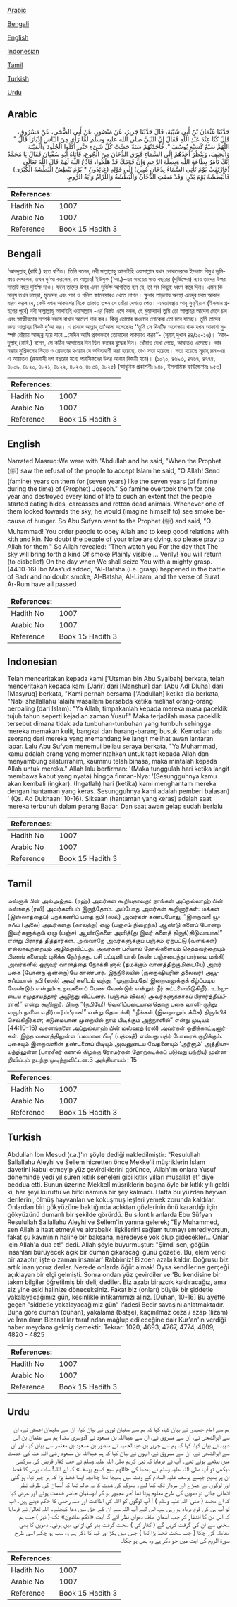 [Arabic](#arabic)

[Bengali](#bengali)

[English](#english)

[Indonesian](#indonesian)

[Tamil](#tamil)

[Turkish](#turkish)

[Urdu](#urdu)

## Arabic


<div dir="rtl" lang="ar" style={{fontSize:'larger',backgroundColor:'#f8f9fa',padding:20}}>
حَدَّثَنَا عُثْمَانُ بْنُ أَبِي شَيْبَةَ، قَالَ حَدَّثَنَا جَرِيرٌ، عَنْ مَنْصُورٍ، عَنْ أَبِي الضُّحَى، عَنْ مَسْرُوقٍ، قَالَ كُنَّا عِنْدَ عَبْدِ اللَّهِ فَقَالَ إِنَّ النَّبِيَّ صلى الله عليه وسلم لَمَّا رَأَى مِنَ النَّاسِ إِدْبَارًا قَالَ ‏"‏ اللَّهُمَّ سَبْعٌ كَسَبْعِ يُوسُفَ ‏"‏‏.‏ فَأَخَذَتْهُمْ سَنَةٌ حَصَّتْ كُلَّ شَىْءٍ حَتَّى أَكَلُوا الْجُلُودَ وَالْمَيْتَةَ وَالْجِيَفَ، وَيَنْظُرَ أَحَدُهُمْ إِلَى السَّمَاءِ فَيَرَى الدُّخَانَ مِنَ الْجُوعِ، فَأَتَاهُ أَبُو سُفْيَانَ فَقَالَ يَا مُحَمَّدُ إِنَّكَ تَأْمُرُ بِطَاعَةِ اللَّهِ وَبِصِلَةِ الرَّحِمِ وَإِنَّ قَوْمَكَ قَدْ هَلَكُوا، فَادْعُ اللَّهَ لَهُمْ قَالَ اللَّهُ تَعَالَى ‏(‏فَارْتَقِبْ يَوْمَ تَأْتِي السَّمَاءُ بِدُخَانٍ مُبِينٍ‏)‏ إِلَى قَوْلِهِ ‏(‏عَائِدُونَ * يَوْمَ نَبْطِشُ الْبَطْشَةَ الْكُبْرَى‏)‏ فَالْبَطْشَةُ يَوْمَ بَدْرٍ، وَقَدْ مَضَتِ الدُّخَانُ وَالْبَطْشَةُ وَاللِّزَامُ وَآيَةُ الرُّومِ‏.‏
</div>
<div style={{backgroundColor:'#f8f9fa',padding:20, marginBottom: 10}}><table> <thead> <tr> <th>References:</th> <th></th> </tr> </thead> <tbody><tr><td>Hadith No</td><td>1007</td></tr><tr><td>Arabic No</td><td>1007</td></tr><tr><td>Reference</td><td>Book 15 Hadith 3</td></tr></tbody></table></div>

## Bengali


<div dir="ltr" lang="bn" style={{fontSize:'larger',backgroundColor:'#f8f9fa',padding:20}}>
‘আবদুল্লাহ্ (রাযি.) হতে বর্ণিত। তিনি বলেন, নবী সাল্লাল্লাহু আলাইহি ওয়াসাল্লাম যখন লোকদেরকে ইসলাম বিমুখ ভূমিকায় দেখলেন, তখন দু‘আ করলেন, হে আল্লাহ্! ইউসুফ (‘আ.)-এর সময়ের সাত বছরের (দুর্ভিক্ষের) ন্যায় তাদের উপর সাতটি বছর দুর্ভিক্ষ দাও। ফলে তাদের উপর এমন দুর্ভিক্ষ আপতিত হল যে, তা সব কিছুই ধ্বংস করে দিল। এমন কি মানুষ তখন চামড়া, মৃতদেহ এবং পচা ও গলিত জানোয়ারও খেতে লাগল। ক্ষুধার তাড়নায় অবস্থা এতদূর চরম আকার ধারণ করল যে, কেউ যখন আকাশের দিকে তাকাত তখন সে ধোঁয়া দেখতে পেত। এমতাবস্থায় আবূ সুফ্ইয়ান (ইসলাম গ্রহণের পূর্বে) নবী সাল্লাল্লাহু আলাইহি ওয়াসাল্লাম -এর নিকট এসে বলল, হে মুহাম্মাদ! তুমি তো আল্লাহর আদেশ মেনে চল এবং আত্মীয়তার সম্পর্ক বজায় রাখার আদেশ দান কর। কিন্তু তোমার কওমের লোকেরা তো মরে যাচ্ছে। তুমি তাদের জন্য আল্লাহর নিকট দু‘আ কর। এ প্রসঙ্গে আল্লাহ্ তা‘আলা বলেছেনঃ ‘‘তুমি সে দিনটির অপেক্ষায় থাক যখন আকাশ সুস্পষ্ট ধোঁয়ায় আচ্ছন্ন হয়ে যাবে...সেদিন আমি প্রবলভাবে তোমাদের পাকড়াও করব’’- (সূরাহ্ দুখান ৪৪/১০-১৬)। ‘আবদুল্লাহ্ (রাযি.) বলেন, সে কঠিন আঘাতের দিন ছিল বদরের যুদ্ধের দিন। ধোঁয়াও দেখা গেছে, আঘাতও এসেছে। আর মক্কার মুশ্রিকদের নিহত ও গ্রেফতার হওয়ার যে ভবিষ্যদ্বাণী করা হয়েছে, তাও সত্য হয়েছে। সত্য হয়েছে সূরাহ্ রূম-এর এ আয়াতও (রুমবাসী দশ বছরের মধ্যে পারসিকদের উপর আবার বিজয়ী হবে)। (১০২০, ৪৬৯৩, ৪৭৬৭, ৪৭৭৪, ৪৮০৯, ৪৮২০, ৪৮২১, ৪৮২২, ৪৮২৩, ৪৮৩৪, ৪৮২৫) (আধুনিক প্রকাশনীঃ ৯৪৮, ইসলামিক ফাউন্ডেশনঃ ৯৫৩)
</div>
<div style={{backgroundColor:'#f8f9fa',padding:20, marginBottom: 10}}><table> <thead> <tr> <th>References:</th> <th></th> </tr> </thead> <tbody><tr><td>Hadith No</td><td>1007</td></tr><tr><td>Arabic No</td><td>1007</td></tr><tr><td>Reference</td><td>Book 15 Hadith 3</td></tr></tbody></table></div>

## English


<div dir="ltr" lang="en" style={{fontSize:'larger',backgroundColor:'#f8f9fa',padding:20}}>
Narrated Masruq:We were with 'Abdullah and he said, "When the Prophet (ﷺ) saw the refusal of the people to accept Islam he said, "O Allah! Send (famine) years on them for (seven years) like the seven years (of famine during the time) of (Prophet) Joseph." So famine overtook them for one year and destroyed every kind of life to such an extent that the people started eating hides, carcasses and rotten dead animals. Whenever one of them looked towards the sky, he would (imagine himself to) see smoke because of hunger. So Abu Sufyan went to the Prophet (ﷺ) and said, "O Muhammad! You order people to obey Allah and to keep good relations with kith and kin. No doubt the people of your tribe are dying, so please pray to Allah for them." So Allah revealed: "Then watch you For the day that The sky will bring forth a kind Of smoke Plainly visible ... Verily! You will return (to disbelief) On the day when We shall seize You with a mighty grasp. (44.10-16) Ibn Mas'ud added, "Al-Batsha (i.e. grasp) happened in the battle of Badr and no doubt smoke, Al-Batsha, Al-Lizam, and the verse of Surat Ar-Rum have all passed
</div>
<div style={{backgroundColor:'#f8f9fa',padding:20, marginBottom: 10}}><table> <thead> <tr> <th>References:</th> <th></th> </tr> </thead> <tbody><tr><td>Hadith No</td><td>1007</td></tr><tr><td>Arabic No</td><td>1007</td></tr><tr><td>Reference</td><td>Book 15 Hadith 3</td></tr></tbody></table></div>

## Indonesian


<div dir="ltr" lang="id" style={{fontSize:'larger',backgroundColor:'#f8f9fa',padding:20}}>
Telah menceritakan kepada kami ['Utsman bin Abu Syaibah] berkata, telah menceritakan kepada kami [Jarir] dari [Manshur] dari [Abu Adl Dluha] dari [Masyruq] berkata, "Kami pernah bersama ['Abdullah] ketika dia berkata, "Nabi shallallahu 'alaihi wasallam bersabda ketika melihat orang-orang berpaling (dari Islam): "Ya Allah, timpakanlah kepada mereka masa paceklik tujuh tahun seperti kejadian zaman Yusuf." Maka terjadilah masa paceklik tersebut dimana tidak ada tunbuhan-tunbuhan yang tumbuh sehingga mereka memakan kulit, bangkai dan barang-barang busuk. Kemudian ada seorang dari mereka yang memandang ke langit melihat awan lantaran lapar. Lalu Abu Sufyan menemui beliau seraya berkata, "Ya Muhammad, kamu adalah orang yang memerintahkan untuk taat kepada Allah dan menyambung silaturrahim, kaummu telah binasa, maka mintalah kepada Allah untuk mereka." Allah lalu berfirman: '(Maka tunggulah hari ketika langit membawa kabut yang nyata) hingga firman-Nya: '(Sesungguhnya kamu akan kembali (ingkar). (Ingatlah) hari (ketika) kami menghantam mereka dengan hantaman yang keras. Sesungguhnya kami adalah pemberi balasan) ' (Qs. Ad Dukhaan: 10-16). Siksaan (hantaman yang keras) adalah saat mereka terbunuh dalam perang Badar. Dan saat awan gelap sudah berlalu
</div>
<div style={{backgroundColor:'#f8f9fa',padding:20, marginBottom: 10}}><table> <thead> <tr> <th>References:</th> <th></th> </tr> </thead> <tbody><tr><td>Hadith No</td><td>1007</td></tr><tr><td>Arabic No</td><td>1007</td></tr><tr><td>Reference</td><td>Book 15 Hadith 3</td></tr></tbody></table></div>

## Tamil


<div dir="ltr" lang="ta" style={{fontSize:'larger',backgroundColor:'#f8f9fa',padding:20}}>
மஸ்ரூக் பின் அல்அஜ்தஉ (ரஹ்) அவர்கள் கூறியதாவது: நாங்கள் அப்துல்லாஹ் பின் மஸ்ஊத் (ரலி) அவர்களிடம் இருந்தோம். அப்போது அவர்கள் கூறினார்கள்: மக்கள் (இஸ்லாத்தைப்) புறக்கணிப் பதை நபி (ஸல்) அவர்கள் கண்டபோது, “இறைவா! யூசுஃப் (அலை) அவர்களது (காலத்து) ஏழு (பஞ்சம் நிறைந்த) ஆண்டு களைப் போன்று இவர்களுக்கும் ஏழு (பஞ்ச) ஆண்டுகளை அளித்(து இவர் களைத் திருத்)திடுவாயாக!” என்று பிரார்த் தித்தார்கள். அவ்வாறே அவர்களுக்குப் பஞ்சம் ஏற்பட்டு (வளங்கள்) எல்லாவற்றையும் அழித்துவிட்டது. அவர்கள் பசியால் தோல்களையும் செத்தவற்றையும் பிணங் களையும் புசிக்க நேர்ந்தது. பசி பட்டினி யால் (கண் பஞ்சடைந்து பார்வை மங்கி) அவர்களில் ஒருவர் வானத்தை நோக்கி னால் (தமக்கும் வானத்திற்குமிடையே) அவர் புகை (போன்ற ஒன்றை)யே காண்பார். இந்நிலையில் (குறைஷியரின் தலைவர்) அபூசுஃப்யான் நபி (ஸல்) அவர்களிடம் வந்து, “முஹம்மதே! இறைவனுக்குக் கீழ்ப்படிய வேண்டும் என்றும் உறவுகளைப் பேண வேண்டும் என்றும் நீர் கட்டளையிடுகிறீர். உம்முடைய சமுதாயத்தார் அழிந்து விட்டனர். (பஞ்சம் விலக) அவர்களுக்காகப் பிரார்த்திப்பீராக!” என்று கூறினார். பிறகு “(நபியே!) வெளிப்படையானதொரு புகை வானி-ருந்து வரும் நாளை எதிர்பார்ப்பீராக!” என்று தொடங்கி, “நீங்கள் (இறைமறுப்புக்கே) திரும்பிச் செல்கிறீர்கள்; கடுமையான முறையில் நாம் பிடிக்கும் அந்நாளில்” என்று முடியும் (44:10-16) வசனங்களை அப்துல்லாஹ் பின் மஸ்ஊத் (ரலி) அவர்கள் ஓதிக்காட்டினார்கள். இந்த வசனத்திலுள்ள ‘பலமான பிடி’ (பத்ஷத்) என்பது பத்ர் போரைக் குறிக்கும். புகையும் இறைவனின் தண்டனைப் பிடியும் அவனுடைய வேதனையும் ‘அர்ரூம்’ அத்தியாயத்திலுள்ள (பாரசீகர் களால் கிழக்கு ரோமர்கள் தோற்கடிக்கப் படுவது பற்றிய) முன்னறிவிப்பும் நடந்து முடிந்துவிட்டன.3 அத்தியாயம் : 15
</div>
<div style={{backgroundColor:'#f8f9fa',padding:20, marginBottom: 10}}><table> <thead> <tr> <th>References:</th> <th></th> </tr> </thead> <tbody><tr><td>Hadith No</td><td>1007</td></tr><tr><td>Arabic No</td><td>1007</td></tr><tr><td>Reference</td><td>Book 15 Hadith 3</td></tr></tbody></table></div>

## Turkish


<div dir="ltr" lang="tr" style={{fontSize:'larger',backgroundColor:'#f8f9fa',padding:20}}>
Abdullah İbn Mesud (r.a.)'ın şöyle dediği nakledilmiştir: "Resulullah Sallallahu Aleyhi ve Sellem hicretten önce Mekke'li müşriklerin İslam davetini kabul etmeyip yüz çevirdiklerini görünce, 'Allah'ım onlara Yusuf döneminde yedi yıl süren kıtlık seneleri gibi kıtlık yılları musallat et' diye beddua etti. Bunun üzerine Mekkelİ müşriklerin başına öyle bir kıtlık yılı geldi ki, her şeyi kuruttu ve bitki namına bir şey kalmadı. Hatta bu yüzden hayvan derilerini, ölmüş hayvanları ve kokuşmuş leşleri yemek zorunda kaldılar. Onlardan biri gökyüzüne baktığında açlıktan gözlerinin önü karardığı için gökyüzünü dumanlı bir şekilde görürdü. Bu sıkıntılı anlarda Ebu Süfyan Resulullah Sallallahu Aleyhi ve Sellem'in yanına gelerek; "Ey Muhammed, sen Allah'a itaat etmeyi ve akrabalık ilişkilerini sağlam tutmayı emrediyorsun, fakat şu kavminin haline bir baksana, neredeyse yok olup gidecekler... Onlar için Allah'a dua et!" dedi. Allah şöyle buyurmuştur: "Şimdi sen, göğün insanları bürüyecek açık bir duman çıkaracağı günü gözetle. Bu, elem verici bir azaptır, işte o zaman insanlar' Rabbimiz! Bizden azabı kaldır. Doğrusu biz artık inanıyoruz derler. Nerede onlarda öğüt almak! Oysa kendilerine gerçeği açıklayan bir elçi gelmişti. Sonra ondan yüz çevirdiler ve 'Bu kendisine bir takım bilgiler öğretilmiş bir deli, dediler. Biz azabı birazcık kaldıracağız, ama siz yine eski halinize döneceksiniz. Fakat biz (onları) büyük bir şiddetle yakalayacağımız gün, kesinlikle intikamımızı alırız. [Duhan, 10-16] Bu ayette geçen "şiddetle yakalayacağımız gün" ifadesi Bedir savaşını anlatmaktadır. Buna göre duman (dühan), yakalama (batşe), kaçınılmaz ceza / azap (lizam) ve İranlıların Bizanslılar tarafından mağlup edileceğine dair Kur'an'ın verdiği haber meydana gelmiş demektir. Tekrar: 1020, 4693, 4767, 4774, 4809, 4820 - 4825
</div>
<div style={{backgroundColor:'#f8f9fa',padding:20, marginBottom: 10}}><table> <thead> <tr> <th>References:</th> <th></th> </tr> </thead> <tbody><tr><td>Hadith No</td><td>1007</td></tr><tr><td>Arabic No</td><td>1007</td></tr><tr><td>Reference</td><td>Book 15 Hadith 3</td></tr></tbody></table></div>

## Urdu


<div dir="rtl" lang="ur" style={{fontSize:'larger',backgroundColor:'#f8f9fa',padding:20}}>
ہم سے امام حمیدی نے بیان کیا، کہا کہ ہم سے سفیان ثوری نے بیان کیا، ان سے سلیمان اعمش نے، ان سے ابوالضحی نے، ان سے مسروق نے، ان سے عبداللہ بن مسعود نے (دوسری سند) ہم سے عثمان بن ابی شیبہ نے بیان کیا، کہا کہ ہم سے جریر بن عبدالحمید نے منصور بن مسعود بن معتمر سے بیان کیا، اور ان سے ابوالضحی نے، ان سے مسروق نے، انہوں نے بیان کیا کہ ہم عبداللہ بن مسعود رضی اللہ عنہ کی خدمت میں بیٹھے ہوئے تھے۔ آپ نے فرمایا کہ نبی کریم صلی اللہ علیہ وسلم نے جب کفار قریش کی سرکشی دیکھی تو آپ صلی اللہ علیہ وسلم نے بددعا کی «اللهم سبع كسبع يوسف» کہ اے اللہ! سات برس کا قحط ان پر بھیج جیسے یوسف علیہ السلام کے وقت میں بھیجا تھا چنانچہ ایسا قحط پڑا کہ ہر چیز تباہ ہو گئی اور لوگوں نے چمڑے اور مردار تک کھا لیے۔ بھوک کی شدت کا یہ عالم تھا کہ آسمان کی طرف نظر اٹھائی جاتی تو دھویں کی طرح معلوم ہوتا تھا آخر مجبور ہو کر ابوسفیان حاضر خدمت ہوئے اور عرض کیا کہ اے محمد ( صلی اللہ علیہ وسلم ) ! آپ لوگوں کو اللہ کی اطاعت اور صلہ رحمی کا حکم دیتے ہیں۔ اب تو آپ ہی کی قوم برباد ہو رہی ہے، اس لیے آپ اللہ سے ان کے حق میں دعا کیجئے۔ اللہ تعالیٰ نے فرمایا کہ اس دن کا انتظار کر جب آسمان صاف دھواں نظر آئے گا آیت «انکم عائدون» تک ( نیز ) جب ہم سختی سے ان کی گرفت کریں گے ( کفار کی ) سخت گرفت بدر کی لڑائی میں ہوئی۔ دھویں کا بھی معاملہ گزر چکا ( جب سخت قحط پڑا تھا ) جس میں پکڑ اور قید کا ذکر ہے وہ سب ہو چکے اسی طرح سورۃ الروم کی آیت میں جو ذکر ہے وہ بھی ہو چکا۔
</div>
<div style={{backgroundColor:'#f8f9fa',padding:20, marginBottom: 10}}><table> <thead> <tr> <th>References:</th> <th></th> </tr> </thead> <tbody><tr><td>Hadith No</td><td>1007</td></tr><tr><td>Arabic No</td><td>1007</td></tr><tr><td>Reference</td><td>Book 15 Hadith 3</td></tr></tbody></table></div>